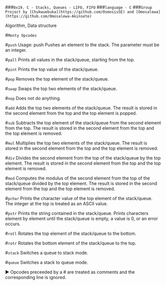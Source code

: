 ###`0x19. C - Stacks, Queues - LIFO, FIFO`
###`language - C`
###`Group Project by [Chukwuebuka](https://github.com/OsmosisSE) and [Omosalewa](https://github.com/Omosalewa-Akinsete)`

Algorithm, Data structure

#`Monty Opcodes`

#`push`
Usage: push <int>
Pushes an element to the stack.
The parameter <int> must be an integer.

#`pall`
Prints all values in the stack/queue, starting from the top.

#`pint`
Prints the top value of the stack/queue.

#`pop`
Removes the top element of the stack/queue.

#`swap`
Swaps the top two elements of the stack/queue.

#`nop`
Does not do anything.

#`add`
Adds the top two elements of the stack/queue.
The result is stored in the second element from the top and the top element is popped.

#`sub`
Subtracts the top element of the stack/queue from the second element from the top.
The result is stored in the second element from the top and the top element is removed.

#`mul`
Multiplies the top two elements of the stack/queue.
The result is stored in the second element from the top and the top element is removed.

#`div`
Divides the second element from the top of the stack/queue by the top element.
The result is stored in the second element from the top and the top element is removed.

#`mod`
Computes the modulus of the second element from the top of the stack/queue divided by the top element.
The result is stored in the second element from the top and the top element is removed.

#`pchar`
Prints the character value of the top element of the stack/queue.
The integer at the top is treated as an ASCII value.

#`pstr`
Prints the string contained in the stack/queue.
Prints characters element by element until the stack/queue is empty, a value is 0, or an error occurs.

#`rotl`
Rotates the top element of the stack/queue to the bottom.

#`rotr`
Rotates the bottom element of the stack/queue to the top.

#`stack`
Switches a queue to stack mode.

#`queue`
Switches a stack to queue mode.

▶️ Opcodes preceeded by a # are treated as comments and the corresponding line is ignored.
